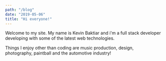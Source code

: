```yaml
---
path: "/blog"
date: "2019-05-06"
title: "Hi everyone!"
---
```


Welcome to my site. My name is Kevin Baktiar and i'm a full stack developer developing with some of the latest web technologies.

Things I enjoy other than coding are music production, design, photography, paintball and the automotive industry!
